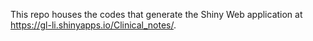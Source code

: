 This repo houses the codes that generate the Shiny Web application at https://gl-li.shinyapps.io/Clinical_notes/.
